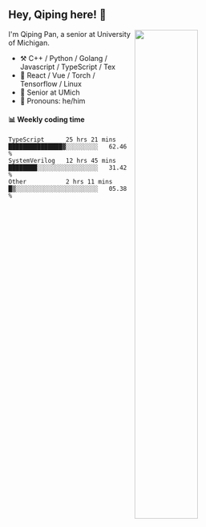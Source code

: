 

## Hey, Qiping here! :wave:

[<img align="right" width="50%" src="https://github-readme-stats.vercel.app/api?username=ppppqp&theme=dark&show_icons=true">](https://metrics.lecoq.io/ppppqp?template=classic)


I'm Qiping Pan, a senior at University of Michigan.

-   :hammer_and_pick: C++ / Python / Golang / Javascript / TypeScript / Tex
-   :pencil: React / Vue / Torch / Tensorflow / Linux 
-   :seedling: Senior at UMich
-   :man: Pronouns: he/him



#### :bar_chart: Weekly coding time

<!--START_SECTION:waka-->

```text
TypeScript      25 hrs 21 mins  ███████████████▓░░░░░░░░░   62.46 %
SystemVerilog   12 hrs 45 mins  ████████░░░░░░░░░░░░░░░░░   31.42 %
Other           2 hrs 11 mins   █▒░░░░░░░░░░░░░░░░░░░░░░░   05.38 %
```

<!--END_SECTION:waka-->
